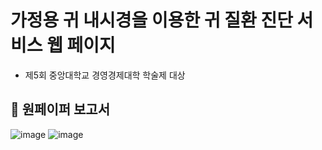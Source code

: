 # 가정용 귀 내시경을 이용한 귀 질환 진단 서비스 웹 페이지
- 제5회 중앙대학교 경영경제대학 학술제 대상

## 📄 원페이퍼 보고서

![image](https://github.com/ginam-Kim/Diagnosis_Ear_Disease_Web_App/assets/125203829/8aacf3fc-8d19-47b1-ab50-176d3171bec9)
![image](https://github.com/ginam-Kim/Diagnosis_Ear_Disease_Web_App/assets/125203829/cd26b66f-4e1d-46a3-a513-d416cbe2c53b)
